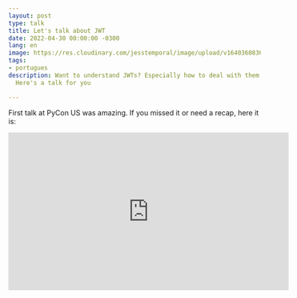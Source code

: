 ```yaml
---
layout: post
type: talk
title: Let's talk about JWT
date: 2022-04-30 00:00:00 -0300
lang: en
image: https://res.cloudinary.com/jesstemporal/image/upload/v1640360836/covers/talk_ycoaee.png
tags:
- portugues
description: Want to understand JWTs? Especially how to deal with them in python?
  Here's a talk for you

---
```

First talk at PyCon US was amazing. If you missed it or need a recap, here it is:

<iframe width="560" height="315" src="https://www.youtube.com/embed/JyvJYkbzBNc" title="YouTube video player" frameborder="0" allow="accelerometer; autoplay; clipboard-write; encrypted-media; gyroscope; picture-in-picture" allowfullscreen></iframe>